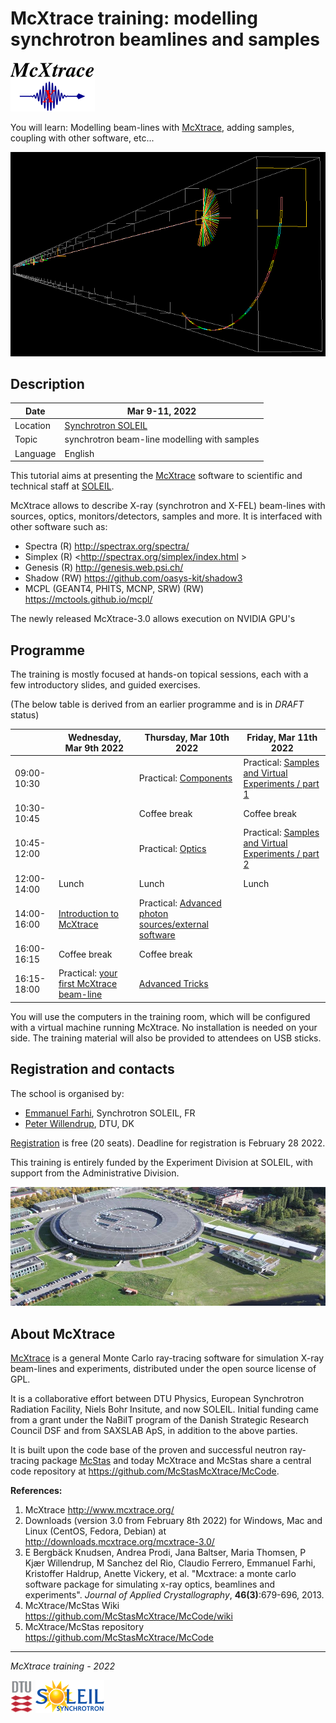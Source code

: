 # McXtrace training: modelling synchrotron beamlines and samples

![McXtrace](images/mcxtrace-logo.png  "McXtrace")

You will learn: Modelling beam-lines with [McXtrace](http://www.mcxtrace.org/), adding samples, coupling with other software, etc...

![McXtrace diff](images/mcxtrace-diff.png  "McXtrace diff")

## Description

| Date | Mar 9-11, 2022 |
| --------|-------------------|
|Location |  	[Synchrotron SOLEIL](https://www.synchrotron-soleil.fr/fr) |
| Topic | synchrotron beam-line modelling with samples |
| Language | English |

This tutorial aims at presenting the [McXtrace](http://www.mcxtrace.org) software to scientific and technical staff at [SOLEIL](https://www.synchrotron-soleil.fr/fr).

McXtrace allows to describe X-ray (synchrotron and X-FEL) beam-lines with sources, optics, monitors/detectors, samples and more. It is interfaced with other software such as:
- Spectra (R) <http://spectrax.org/spectra/>
- Simplex (R) <http://spectrax.org/simplex/index.html >
- Genesis (R) <http://genesis.web.psi.ch/>
- Shadow (RW) <https://github.com/oasys-kit/shadow3>
- MCPL (GEANT4, PHITS, MCNP, SRW) (RW) <https://mctools.github.io/mcpl/>

The newly released McXtrace-3.0 allows execution on NVIDIA GPU's

## Programme

The training is mostly focused at hands-on topical sessions, each with a few introductory slides, and guided exercises.

(The below table is derived from an earlier programme and is in *DRAFT* status)

|         |  Wednesday, Mar 9th 2022 | Thursday, Mar 10th 2022 | Friday, Mar 11th 2022 |
|-------|-------------------|----------------------------|----------------------------|
| 09:00-10:30 | |  Practical: [Components](https://github.com/McStasMcXtrace/Schools/tree/master/SOLEIL_March_2022/Day2_Thursday_March_10th/3_Components) | Practical: [Samples and Virtual Experiments / part 1](https://github.com/McStasMcXtrace/Schools/tree/master/SOLEIL_March_2022/Day3_Friday_March_11th/7_Practical_Virtual_Exp_building) |
| 10:30-10:45 | |	Coffee break |Coffee break|
| 10:45-12:00 | | Practical: [Optics](https://github.com/McStasMcXtrace/Schools/tree/master/SOLEIL_March_2022/Day2_Thursday_March_10th/4_Optics) | Practical: [Samples and Virtual Experiments / part 2](https://github.com/McStasMcXtrace/Schools/tree/master/SOLEIL_March_2022/Day3_Friday_March_11th/8_Practical_Virtual_Exp_using) |
| 12:00-14:00 |	Lunch |	Lunch | Lunch |
| 14:00-16:00 |[Introduction to McXtrace](https://github.com/McStasMcXtrace/Schools/tree/master/SOLEIL_March_2022/Day1_Wednesday_March_9th/1_Introduction)  | Practical: [Advanced photon sources/external software](https://github.com/McStasMcXtrace/Schools/tree/master/SOLEIL_March_2022/Day2_Thursday_March_10th/5_Advanced_photon_sources) | |
| 16:00-16:15 |	Coffee break |	Coffee break |
| 16:15-18:00 |Practical: [your first McXtrace beam-line](https://github.com/McStasMcXtrace/Schools/tree/master/SOLEIL_March_2022/Day1_Wednesday_March_9th/2_1st_Beamline) |  [Advanced Tricks](https://github.com/McStasMcXtrace/Schools/tree/master/SOLEIL_March_2022/Day2_Thursday_March_10th/6_Advanced_Tricks) | |

You will use the computers in the training room, which will be configured with a virtual machine running McXtrace. No installation is needed on your side. The training material will also be provided to attendees on USB sticks.

## Registration and contacts

The school is organised by:
- [Emmanuel Farhi](emmanuel.farhi@synchrotron-soleil.fr), Synchrotron SOLEIL, FR 
- [Peter Willendrup](https://www.fysik.dtu.dk/english/Research/NEXMAP/About-NEXMAP/Staff/Person?id=38697&tab=2&qt=dtupublicationquery), DTU, DK

[Registration](https://indico.synchrotron-soleil.fr/event/37/) is free (20 seats). Deadline for registration is February 28 2022.

This training is entirely funded by the Experiment Division at SOLEIL, with support from the Administrative Division.

![SOLEIL](images/19095652_1767452143270648_7625920286961398719_o.resized.jpg  "SOLEIL")

## About McXtrace

[McXtrace](http://www.mcxtrace.org/) is a general Monte Carlo ray-tracing software for simulation X-ray beam-lines and experiments, distributed under the open source license of GPL.

It is a collaborative effort between DTU Physics, European Synchrotron Radiation Facility, Niels Bohr Insitute, and now SOLEIL. Initial funding came from a grant under the NaBiIT program of the Danish Strategic Research Council DSF and from SAXSLAB ApS, in addition to the above parties.

It is built upon the code base of the proven and successful neutron ray-tracing package [McStas](http://mcstas.org/) and today McXtrace and McStas share a central code repository at https://github.com/McStasMcXtrace/McCode.

**References:**
1. McXtrace http://www.mcxtrace.org/
2. Downloads (version 3.0 from February 8th 2022) for Windows, Mac and Linux (CentOS, Fedora, Debian) at http://downloads.mcxtrace.org/mcxtrace-3.0/
3. E Bergbäck Knudsen, Andrea Prodi, Jana Baltser, Maria Thomsen, P Kjær Willendrup, M Sanchez del Rio, Claudio Ferrero, Emmanuel Farhi, Kristoffer Haldrup, Anette Vickery, et al. "Mcxtrace: a monte carlo software package for simulating x-ray optics, beamlines and experiments". _Journal of Applied Crystallography_, **46(3)**:679-696, 2013.
4. McXtrace/McStas Wiki https://github.com/McStasMcXtrace/McCode/wiki
5. McXtrace/McStas repository https://github.com/McStasMcXtrace/McCode

***
*McXtrace training - 2022*

![DTU](images/dtu_logo.gif  "DTU")
![SOLEIL](images/soleil-logo.png  "SOLEIL")

